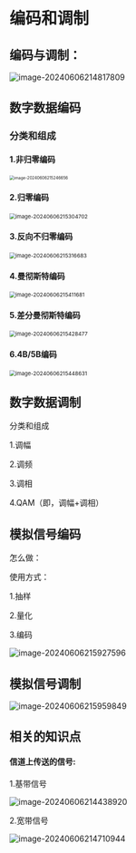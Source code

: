 # 编码和调制

## 编码与调制：

![image-20240606214817809](../TyporaImage/image-20240606214817809.png)



## 数字数据编码

### 分类和组成

#### 1.非归零编码

<img src="../TyporaImage/image-20240606215246656.png" alt="image-20240606215246656" style="zoom:50%;" />

#### 2.归零编码

<img src="../TyporaImage/image-20240606215304702.png" alt="image-20240606215304702" style="zoom:67%;" />

#### 3.反向不归零编码

<img src="../TyporaImage/image-20240606215316683.png" alt="image-20240606215316683" style="zoom:67%;" />

#### 4.曼彻斯特编码

<img src="../TyporaImage/image-20240606215411681.png" alt="image-20240606215411681" style="zoom:67%;" />

#### 5.差分曼彻斯特编码

<img src="../TyporaImage/image-20240606215428477.png" alt="image-20240606215428477" style="zoom:67%;" />

#### 6.4B/5B编码

<img src="../TyporaImage/image-20240606215448631.png" alt="image-20240606215448631" style="zoom:67%;" />



## 数字数据调制



分类和组成

1.调幅

2.调频

3.调相

4.QAM（即，调幅+调相）

## 模拟信号编码



怎么做：

使用方式：

1.抽样

2.量化

3.编码

![image-20240606215927596](../TyporaImage/image-20240606215927596.png)

## 模拟信号调制

![image-20240606215959849](../TyporaImage/image-20240606215959849.png)

## 相关的知识点

#### 信道上传送的信号:

1.基带信号

![image-20240606214438920](../TyporaImage/image-20240606214438920.png)

2.宽带信号

![image-20240606214710944](../TyporaImage/image-20240606214710944.png)